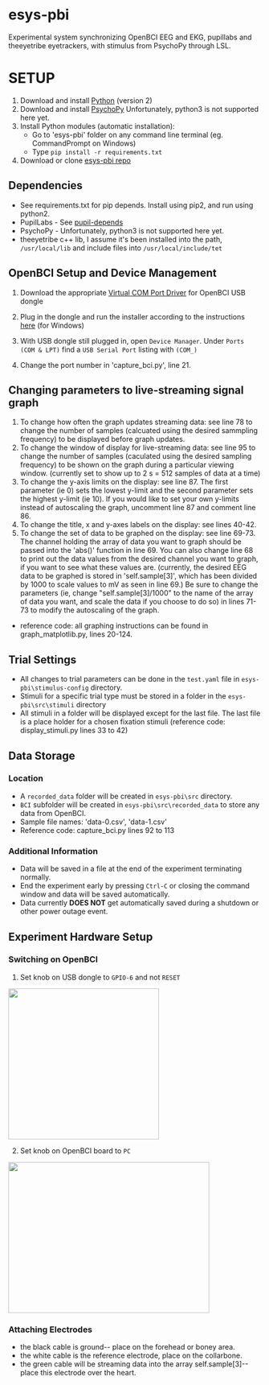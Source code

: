 # esys-pbi
Experimental system synchronizing OpenBCI EEG and EKG, pupillabs and theeyetribe eyetrackers, with stimulus from PsychoPy through LSL.

# SETUP
1. Download and install [Python](https://www.python.org/downloads/) (version 2)
2. Download and install [PsychoPy](http://psychopy.org/installation.html) Unfortunately, python3 is not supported here yet.
3. Install Python modules (automatic installation): 
   * Go to 'esys-pbi' folder on any command line terminal (eg. CommandPrompt on Windows)
   * Type ```pip install -r requirements.txt```
4. Download or clone [esys-pbi repo](https://github.com/fsxfreak/esys-pbi.git)


## Dependencies
* See requirements.txt for pip depends. Install using pip2, and run using python2.
* PupilLabs - See [pupil-depends](https://github.com/pupil-labs/pupil/wiki/Dependencies-Installation-Linux)
* PsychoPy - Unfortunately, python3 is not supported here yet.
* theeyetribe c++ lib, I assume it's been installed into the path, 
  ```/usr/local/lib``` and include files into 
  ```/usr/local/include/tet```
  
## OpenBCI Setup and Device Management
  1. Download the appropriate [Virtual COM Port Driver](http://www.ftdichip.com/Drivers/VCP.htm) for OpenBCI USB dongle 
  2. Plug in the dongle and run the installer according to the instructions [here](https://learn.sparkfun.com/tutorials/how-to-install-ftdi-drivers/windows---in-depth) (for Windows) 

  3. With USB dongle still plugged in, open ```Device Manager```. Under ```Ports (COM & LPT)``` find a ```USB Serial Port``` listing with ```(COM_)```
  4. Change the port number in 'capture_bci.py', line 21. 
 
 ## Changing parameters to live-streaming signal graph 
  1. To change how often the graph updates streaming data: see line 78 to change the number of samples (calcuated using the desired sammpling frequency) to be displayed before graph updates.
  2. To change the window of display for live-streaming data: see line 95 to change the number of samples (caculated using the desired sampling frequency) to be shown on the graph during a particular viewing window. (currently set to show up to 2 s = 512 samples of data at a time)
  3. To change the y-axis limits on the display: see line 87. The first parameter (ie 0) sets the lowest y-limit and the second parameter sets the highest y-limit (ie 10). If you would like to set your own y-limits instead of autoscaling the graph, uncomment line 87 and comment line 86. 
  4. To change the title, x and y-axes labels on the display: see lines 40-42. 
  5. To change the set of data to be graphed on the display: see line 69-73. The channel holding the array of data you want to graph should be passed into the 'abs()' function in line 69. You can also change line 68 to print out the data values from the desired channel you want to graph, if you want to see what these values are. (currently, the desired EEG data to be graphed is stored in 'self.sample[3]', which has been divided by 1000 to scale values to mV as seen in line 69.) Be sure to change the parameters (ie, change "self.sample[3]/1000" to the name of the array of data you want, and scale the data if you choose to do so) in lines 71-73 to modify the autoscaling of the graph. 
  
   * reference code: all graphing instructions can be found in graph_matplotlib.py, lines 20-124. 
  
 
## Trial Settings
* All changes to trial parameters can be done in the ```test.yaml``` file in ```esys-pbi\stimulus-config``` directory.
* Stimuli for a specific trial type must be stored in a folder in the ```esys-pbi\src\stimuli``` directory
* All stimuli in a folder will be displayed except for the last file. The last file is a place holder for a chosen fixation stimuli (reference code: display_stimuli.py lines 33 to 42) 

## Data Storage
### Location
* A ```recorded_data``` folder will be created in ```esys-pbi\src``` directory. 
* ```BCI``` subfolder will be created in ```esys-pbi\src\recorded_data``` to store any data from OpenBCI.
* Sample file names: 'data-0.csv', 'data-1.csv'
* Reference code: capture_bci.py lines 92 to 113
### Additional Information
* Data will be saved in a file at the end of the experiment terminating normally.
* End the experiment early by pressing ```Ctrl-C``` or closing the command window and data will be saved automatically. 
* Data currently **DOES NOT** get automatically saved during a shutdown or other power outage event. 

## Experiment Hardware Setup
### Switching on OpenBCI
1. Set knob on USB dongle to ```GPIO-6``` and not ```RESET```
  <img src="/images/Dongle_connection.JPG" width="300" height="300">
  
2. Set knob on OpenBCI board to ```PC```
  <img src="/images/BCI_board.JPG" width="400" height="300">

### Attaching Electrodes
* the black cable is ground-- place on the forehead or boney area. 
* the white cable is the reference electrode, place on the collarbone. 
* the green cable will be streaming data into the array self.sample[3]-- place this electrode over the heart. 

  

  
  

